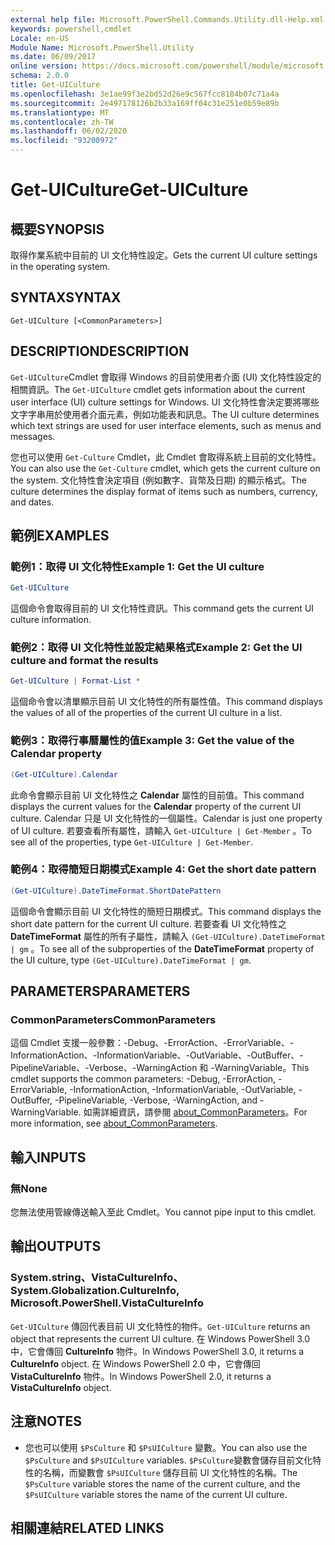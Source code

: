 ```yaml
---
external help file: Microsoft.PowerShell.Commands.Utility.dll-Help.xml
keywords: powershell,cmdlet
Locale: en-US
Module Name: Microsoft.PowerShell.Utility
ms.date: 06/09/2017
online version: https://docs.microsoft.com/powershell/module/microsoft.powershell.utility/get-uiculture?view=powershell-7.1&WT.mc_id=ps-gethelp
schema: 2.0.0
title: Get-UICulture
ms.openlocfilehash: 3e1ae99f3e2bd52d26e9c567fcc8184b07c71a4a
ms.sourcegitcommit: 2e497178126b2b33a169ff04c31e251e0b59e89b
ms.translationtype: MT
ms.contentlocale: zh-TW
ms.lasthandoff: 06/02/2020
ms.locfileid: "93200972"
---
```

# <span data-ttu-id="15db3-103">Get-UICulture</span><span class="sxs-lookup"><span data-stu-id="15db3-103">Get-UICulture</span></span>

## <span data-ttu-id="15db3-104">概要</span><span class="sxs-lookup"><span data-stu-id="15db3-104">SYNOPSIS</span></span>
<span data-ttu-id="15db3-105">取得作業系統中目前的 UI 文化特性設定。</span><span class="sxs-lookup"><span data-stu-id="15db3-105">Gets the current UI culture settings in the operating system.</span></span>

## <span data-ttu-id="15db3-106">SYNTAX</span><span class="sxs-lookup"><span data-stu-id="15db3-106">SYNTAX</span></span>

```
Get-UICulture [<CommonParameters>]
```

## <span data-ttu-id="15db3-107">DESCRIPTION</span><span class="sxs-lookup"><span data-stu-id="15db3-107">DESCRIPTION</span></span>

<span data-ttu-id="15db3-108">`Get-UICulture`Cmdlet 會取得 Windows 的目前使用者介面 (UI) 文化特性設定的相關資訊。</span><span class="sxs-lookup"><span data-stu-id="15db3-108">The `Get-UICulture` cmdlet gets information about the current user interface (UI) culture settings for Windows.</span></span>
<span data-ttu-id="15db3-109">UI 文化特性會決定要將哪些文字字串用於使用者介面元素，例如功能表和訊息。</span><span class="sxs-lookup"><span data-stu-id="15db3-109">The UI culture determines which text strings are used for user interface elements, such as menus and messages.</span></span>

<span data-ttu-id="15db3-110">您也可以使用 `Get-Culture` Cmdlet，此 Cmdlet 會取得系統上目前的文化特性。</span><span class="sxs-lookup"><span data-stu-id="15db3-110">You can also use the `Get-Culture` cmdlet, which gets the current culture on the system.</span></span>
<span data-ttu-id="15db3-111">文化特性會決定項目 (例如數字、貨幣及日期) 的顯示格式。</span><span class="sxs-lookup"><span data-stu-id="15db3-111">The culture determines the display format of items such as numbers, currency, and dates.</span></span>

## <span data-ttu-id="15db3-112">範例</span><span class="sxs-lookup"><span data-stu-id="15db3-112">EXAMPLES</span></span>

### <span data-ttu-id="15db3-113">範例1：取得 UI 文化特性</span><span class="sxs-lookup"><span data-stu-id="15db3-113">Example 1: Get the UI culture</span></span>

```powershell
Get-UICulture
```

<span data-ttu-id="15db3-114">這個命令會取得目前的 UI 文化特性資訊。</span><span class="sxs-lookup"><span data-stu-id="15db3-114">This command gets the current UI culture information.</span></span>

### <span data-ttu-id="15db3-115">範例2：取得 UI 文化特性並設定結果格式</span><span class="sxs-lookup"><span data-stu-id="15db3-115">Example 2: Get the UI culture and format the results</span></span>

```powershell
Get-UICulture | Format-List *
```

<span data-ttu-id="15db3-116">這個命令會以清單顯示目前 UI 文化特性的所有屬性值。</span><span class="sxs-lookup"><span data-stu-id="15db3-116">This command displays the values of all of the properties of the current UI culture in a list.</span></span>

### <span data-ttu-id="15db3-117">範例3：取得行事曆屬性的值</span><span class="sxs-lookup"><span data-stu-id="15db3-117">Example 3: Get the value of the Calendar property</span></span>

```powershell
(Get-UICulture).Calendar
```

<span data-ttu-id="15db3-118">此命令會顯示目前 UI 文化特性之 **Calendar** 屬性的目前值。</span><span class="sxs-lookup"><span data-stu-id="15db3-118">This command displays the current values for the **Calendar** property of the current UI culture.</span></span>
<span data-ttu-id="15db3-119">Calendar 只是 UI 文化特性的一個屬性。</span><span class="sxs-lookup"><span data-stu-id="15db3-119">Calendar is just one property of UI culture.</span></span>
<span data-ttu-id="15db3-120">若要查看所有屬性，請輸入 `Get-UICulture | Get-Member` 。</span><span class="sxs-lookup"><span data-stu-id="15db3-120">To see all of the properties, type `Get-UICulture | Get-Member`.</span></span>

### <span data-ttu-id="15db3-121">範例4：取得簡短日期模式</span><span class="sxs-lookup"><span data-stu-id="15db3-121">Example 4: Get the short date pattern</span></span>

```powershell
(Get-UICulture).DateTimeFormat.ShortDatePattern
```

<span data-ttu-id="15db3-122">這個命令會顯示目前 UI 文化特性的簡短日期模式。</span><span class="sxs-lookup"><span data-stu-id="15db3-122">This command displays the short date pattern for the current UI culture.</span></span>
<span data-ttu-id="15db3-123">若要查看 UI 文化特性之 **DateTimeFormat** 屬性的所有子屬性，請輸入 `(Get-UICulture).DateTimeFormat | gm` 。</span><span class="sxs-lookup"><span data-stu-id="15db3-123">To see all of the subproperties of the **DateTimeFormat** property of the UI culture, type `(Get-UICulture).DateTimeFormat | gm`.</span></span>

## <span data-ttu-id="15db3-124">PARAMETERS</span><span class="sxs-lookup"><span data-stu-id="15db3-124">PARAMETERS</span></span>

### <span data-ttu-id="15db3-125">CommonParameters</span><span class="sxs-lookup"><span data-stu-id="15db3-125">CommonParameters</span></span>

<span data-ttu-id="15db3-126">這個 Cmdlet 支援一般參數：-Debug、-ErrorAction、-ErrorVariable、-InformationAction、-InformationVariable、-OutVariable、-OutBuffer、-PipelineVariable、-Verbose、-WarningAction 和 -WarningVariable。</span><span class="sxs-lookup"><span data-stu-id="15db3-126">This cmdlet supports the common parameters: -Debug, -ErrorAction, -ErrorVariable, -InformationAction, -InformationVariable, -OutVariable, -OutBuffer, -PipelineVariable, -Verbose, -WarningAction, and -WarningVariable.</span></span> <span data-ttu-id="15db3-127">如需詳細資訊，請參閱 [about_CommonParameters](../Microsoft.PowerShell.Core/About/about_CommonParameters.md)。</span><span class="sxs-lookup"><span data-stu-id="15db3-127">For more information, see [about_CommonParameters](../Microsoft.PowerShell.Core/About/about_CommonParameters.md).</span></span>

## <span data-ttu-id="15db3-128">輸入</span><span class="sxs-lookup"><span data-stu-id="15db3-128">INPUTS</span></span>

### <span data-ttu-id="15db3-129">無</span><span class="sxs-lookup"><span data-stu-id="15db3-129">None</span></span>

<span data-ttu-id="15db3-130">您無法使用管線傳送輸入至此 Cmdlet。</span><span class="sxs-lookup"><span data-stu-id="15db3-130">You cannot pipe input to this cmdlet.</span></span>

## <span data-ttu-id="15db3-131">輸出</span><span class="sxs-lookup"><span data-stu-id="15db3-131">OUTPUTS</span></span>

### <span data-ttu-id="15db3-132">System.string、VistaCultureInfo、</span><span class="sxs-lookup"><span data-stu-id="15db3-132">System.Globalization.CultureInfo, Microsoft.PowerShell.VistaCultureInfo</span></span>

<span data-ttu-id="15db3-133">`Get-UICulture` 傳回代表目前 UI 文化特性的物件。</span><span class="sxs-lookup"><span data-stu-id="15db3-133">`Get-UICulture` returns an object that represents the current UI culture.</span></span>
<span data-ttu-id="15db3-134">在 Windows PowerShell 3.0 中，它會傳回 **CultureInfo** 物件。</span><span class="sxs-lookup"><span data-stu-id="15db3-134">In Windows PowerShell 3.0, it returns a **CultureInfo** object.</span></span>
<span data-ttu-id="15db3-135">在 Windows PowerShell 2.0 中，它會傳回 **VistaCultureInfo** 物件。</span><span class="sxs-lookup"><span data-stu-id="15db3-135">In Windows PowerShell 2.0, it returns a **VistaCultureInfo** object.</span></span>

## <span data-ttu-id="15db3-136">注意</span><span class="sxs-lookup"><span data-stu-id="15db3-136">NOTES</span></span>

- <span data-ttu-id="15db3-137">您也可以使用 `$PsCulture` 和 `$PsUICulture` 變數。</span><span class="sxs-lookup"><span data-stu-id="15db3-137">You can also use the `$PsCulture` and `$PsUICulture` variables.</span></span> <span data-ttu-id="15db3-138">`$PsCulture`變數會儲存目前文化特性的名稱，而變數會 `$PsUICulture` 儲存目前 UI 文化特性的名稱。</span><span class="sxs-lookup"><span data-stu-id="15db3-138">The `$PsCulture` variable stores the name of the current culture, and the `$PsUICulture` variable stores the name of the current UI culture.</span></span>

## <span data-ttu-id="15db3-139">相關連結</span><span class="sxs-lookup"><span data-stu-id="15db3-139">RELATED LINKS</span></span>

